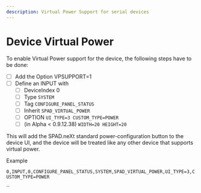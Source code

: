 ```yaml
---
description: Virtual Power Support for serial devices
---
```


# Device Virtual Power

To enable Virtual Power support for the device, the following steps have to be done:

* [ ] Add the Option VPSUPPORT=1
* [ ] Define an INPUT with
  * [ ] DeviceIndex 0
  * [ ] Type `SYSTEM`
  * [ ] Tag `CONFIGURE_PANEL_STATUS`&#x20;
  * [ ] Inherit `SPAD_VIRTUAL_POWER`&#x20;
  * [ ] OPTION `UI_TYPE=3 CUSTOM_TYPE=POWER`
  * [ ] (in Alpha < 0.9.12.38) `WIDTH=20 HEIGHT=20`

This will add the SPAD.neXt standard power-configuration button to the device UI, and the device will be treated like any other device that supports virtual power.

Example

`0,INPUT,0,CONFIGURE_PANEL_STATUS,SYSTEM,SPAD_VIRTUAL_POWER,UI_TYPE=3,CUSTOM_TYPE=POWER`

``
